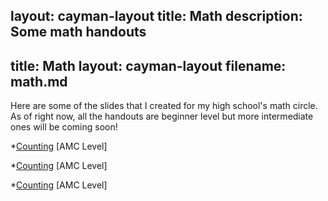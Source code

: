 layout: cayman-layout
title: Math
description: Some math handouts
---
title: Math 
layout: cayman-layout
filename: math.md
--- 

<p>
  Here are some of the slides that I created for my high school's math circle. As of right now, all the handouts are beginner level but more intermediate ones will be coming soon!
</p>

<p>
 *<a href="/Day 3.0-Counting.pdf">Counting</a> [AMC Level]
 </p>
 
 <p>
 *<a href="/Day 2-Counting.pdf">Counting</a> [AMC Level]
 </p>
 
 <p>
 *<a href="/Day 1-Counting.pdf">Counting</a> [AMC Level]
 </p>
